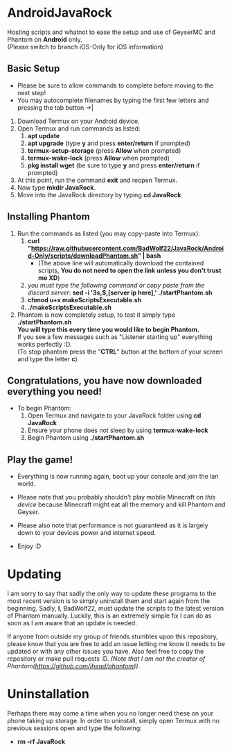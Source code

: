 # AndroidJavaRock
Hosting scripts and whatnot to ease the setup and use of GeyserMC and Phantom on **Android** only.  
(Please switch to branch iOS-Only for iOS information)

## Basic Setup
* Please be sure to allow commands to complete before moving to the next step!
* You may autocomplete filenames by typing the first few letters and pressing the tab button ->|

1. Download Termux on your Android device.
1. Open Termux and run commands as listed:
   1. **apt update**
   1. **apt upgrade** (type **y** and press **enter/return** if prompted)
   1. **termux-setup-storage** (press **Allow** when prompted)
   1. **termux-wake-lock** (press **Allow** when prompted)
   1. **pkg install wget** (be sure to type **y** and press **enter/return** if prompted)
1. At this point, run the command **exit** and reopen Termux.
1. Now type **mkdir JavaRock**.
1. Move into the JavaRock directory by typing **cd JavaRock**

## Installing Phantom

1. Run the commands as listed (you may copy-paste into Termux):
   1. **curl "https://raw.githubusercontent.com/BadWolf22/JavaRock/Android-Only/scripts/downloadPhantom.sh" | bash**  
      * (The above line will automatically download the contained scripts, **You do not need to open the link unless you don't trust me XD**)
   1. *you must type the following command or copy paste from the discord server*: **sed -i '3s,$,[server ip here],' ./startPhantom.sh**
   1. **chmod u+x makeScriptsExecutable.sh**
   1. **./makeScriptsExecutable.sh**
1. Phantom is now completely setup, to test it simply type **./startPhantom.sh**  
   **You will type this every time you would like to begin Phantom.**  
   If you see a few messages such as "Listener starting up" everything works perfectly :D.  
   (To stop phantom press the "**CTRL**" button at the bottom of your screen and type the letter **c**)

## Congratulations, you have now downloaded everything you need!

* To begin Phantom:
   1. Open Termux and navigate to your JavaRock folder using **cd JavaRock** 
   1. Ensure your phone does not sleep by using **termux-wake-lock**  
   1. Begin Phantom using **./startPhantom.sh**

## Play the game!
* Everything is now running again, boot up your console and join the lan world.
* Please note that you probably shouldn't play mobile Minecraft on *this device* because Minecraft might eat all the memory and kill Phantom and Geyser.
* Please also note that performance is not guaranteed as it is largely down to your devices power and internet speed.

* Enjoy :D

# Updating
I am sorry to say that sadly the only way to update these programs to the most recent version is to simply uninstall them and start again from the beginning. Sadly, **I**, BadWolf22, must update the scripts to the latest version of Phantom manually. Luckily, this is an extremely simple fix I can do as soon as I am aware that an update is needed.

If anyone from outside my group of friends stumbles upon this repository, please know that you are free to add an issue letting me know it needs to be updated or with any other issues you have. Also feel free to copy the repository or make pull requests :D. *(Note that I am not the creator of Phantom(https://github.com/jhead/phantom))*.

# Uninstallation
Perhaps there may come a time when you no longer need these on your phone taking up storage. In order to uninstall, simply open Termux with no previous sessions open and type the following:
* **rm -rf JavaRock**
